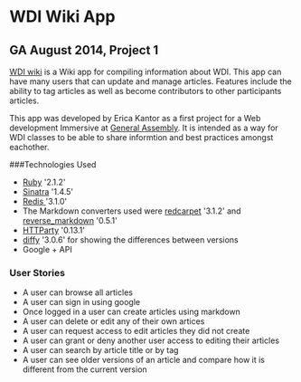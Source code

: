 # WDI Wiki App #
## GA  August 2014, Project 1


[WDI wiki](http://ancient-inlet-1734.herokuapp.com/) is a Wiki app for compiling information about WDI. This app can have many users that can update and manage articles. Features include the ability to tag articles as well as become contributors to other participants articles.

This app was developed by Erica Kantor as a first project for a Web development Immersive at [General Assembly](http://generalassemb.ly). It is intended as a way for WDI classes to be able to share informtion and best practices amongst eachother.

###Technologies Used

- [Ruby](http://www.ruby-lang.org/en/) '2.1.2'
- [Sinatra](http://www.sinatrarb.com/) '1.4.5'
- [Redis ](http://redis.io/)'3.1.0'
- The Markdown converters  used were [redcarpet](https://github.com/vmg/redcarpet) '3.1.2' and [reverse_markdown](https://github.com/xijo/reverse_markdown) '0.5.1'
- [HTTParty](https://github.com/jnunemaker/httparty) '0.13.1'
- [diffy](https://github.com/samg/diffy) '3.0.6' for showing the differences between versions
- Google + API

### User Stories

- A user can browse all articles
- A user can sign in using google
- Once logged in a user can create articles using markdown
- A user can delete or edit any of their own artices
- A user can request access to edit articles they did not create
- A user can grant or deny another user access to editing their articles
- A user can search by article title or by tag
- A user can see older versions of an article and compare how it is different from the current version
